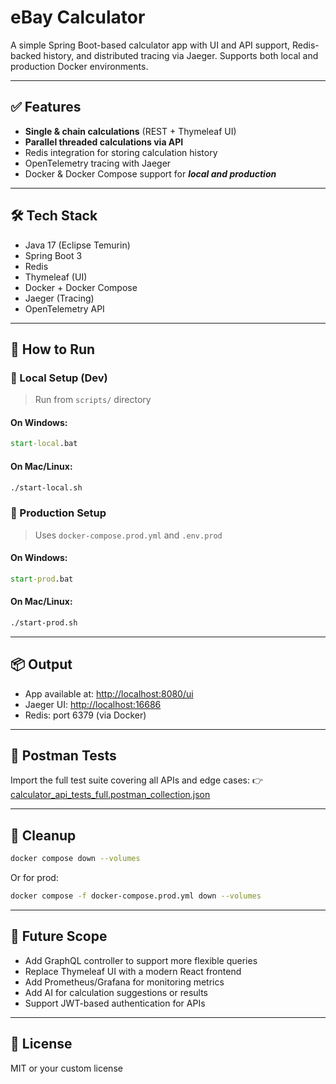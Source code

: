 # eBay Calculator

A simple Spring Boot-based calculator app with UI and API support, Redis-backed history, and distributed tracing via Jaeger. Supports both local and production Docker environments.

---

## ✅ Features

* **Single & chain calculations** (REST + Thymeleaf UI)
* **Parallel threaded calculations via API**
* Redis integration for storing calculation history
* OpenTelemetry tracing with Jaeger
* Docker & Docker Compose support for ***local and production***

---

## 🛠️ Tech Stack

* Java 17 (Eclipse Temurin)
* Spring Boot 3
* Redis
* Thymeleaf (UI)
* Docker + Docker Compose
* Jaeger (Tracing)
* OpenTelemetry API

---

## 🚀 How to Run

### 🔷 Local Setup (Dev)

> Run from `scripts/` directory

#### On Windows:

```bat
start-local.bat
```

#### On Mac/Linux:

```bash
./start-local.sh
```

### 🔷 Production Setup

> Uses `docker-compose.prod.yml` and `.env.prod`

#### On Windows:

```bat
start-prod.bat
```

#### On Mac/Linux:

```bash
./start-prod.sh
```

---

## 📦 Output

* App available at: [http://localhost:8080/ui](http://localhost:8080/ui)
* Jaeger UI: [http://localhost:16686](http://localhost:16686)
* Redis: port 6379 (via Docker)

---

## 🧪 Postman Tests

Import the full test suite covering all APIs and edge cases:
👉 [calculator\_api\_tests\_full.postman\_collection.json](https://github.com/koolkarni/calculator/blob/main/postman/calculator_api_tests_full.postman_collection.json)

---

## 🧼 Cleanup

```bash
docker compose down --volumes
```

Or for prod:

```bash
docker compose -f docker-compose.prod.yml down --volumes
```

---

## 🔮 Future Scope

* Add GraphQL controller to support more flexible queries
* Replace Thymeleaf UI with a modern React frontend
* Add Prometheus/Grafana for monitoring metrics
* Add AI for calculation suggestions or results
* Support JWT-based authentication for APIs

---

## 📝 License

MIT or your custom license
